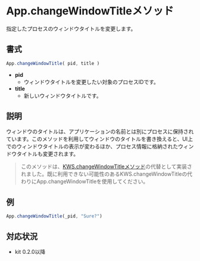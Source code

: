 # App.changeWindowTitleメソッド
指定したプロセスのウィンドウタイトルを変更します。

## 書式

```javascript
App.changeWindowTitle( pid, title )
```

- **pid**
  - ウィンドウタイトルを変更したい対象のプロセスIDです。
- **title**
  - 新しいウィンドウタイトルです。

## 説明

ウィンドウのタイトルは、アプリケーションの名前とは別にプロセスに保持されています。このメソッドを利用してウィンドウのタイトルを書き換えると、UI上でのウィンドウタイトルの表示が変わるほか、プロセス情報に格納されたウィンドウタイトルも変更されます。

> このメソッドは、[KWS.changeWindowTitleメソッド](/KWS.changeWindowTitle)の代替として実装されました。既に利用できない可能性のあるKWS.changeWindowTitleの代わりにApp.changeWindowTitleを使用してください。

## 例

```javascript
App.changeWindowTitle(_pid, "Sure?")
```

## 対応状況
- kit 0.2.0以降
